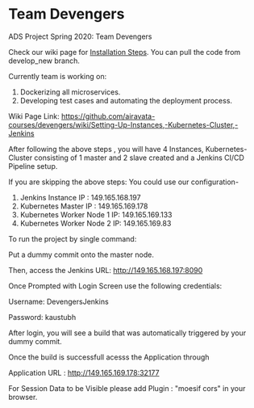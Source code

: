 # Team Devengers
ADS Project Spring 2020: Team Devengers


Check our wiki page for [Installation Steps](https://github.com/airavata-courses/devengers/wiki/Installation-steps-for-all-the-services.). You can pull the code from develop_new branch.


Currently team is working on:

1. Dockerizing all microservices.
2. Developing test cases and automating the deployment process.

Wiki Page Link:
https://github.com/airavata-courses/devengers/wiki/Setting-Up-Instances,-Kubernetes-Cluster,-Jenkins

After following the above steps , you will have 4 Instances, Kubernetes-Cluster
consisting of 1 master and 2 slave created and a Jenkins CI/CD Pipeline setup.

If you are skipping the above steps: You could use our configuration-

1. Jenkins Instance IP : 149.165.168.197
2. Kubernetes Master IP : 149.165.169.178
3. Kubernetes Worker Node 1 IP: 149.165.169.133
4. Kubernetes Worker Node 2 IP: 149.165.169.83


To run the project by single command:

Put a dummy commit onto the master node.

Then, access the Jenkins URL: http://149.165.168.197:8090

Once Prompted with Login Screen use the following credentials:

Username: DevengersJenkins

Password: kaustubh

After login, you will see a build that was automatically triggered by your dummy
commit.

Once the build is successfull acesss the Application through

Application URL : http://149.165.169.178:32177 

For Session Data to be Visible please add Plugin : "moesif cors" in your browser. 
